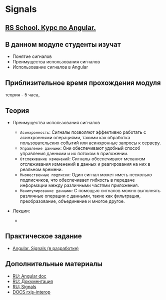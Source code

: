 # Signals

## [RS School. Курс по Angular.](../../README-RU.md)

## В данном модуле студенты изучат

- Понятие сигналов
- Преимущества использования сигналов
- Использование сигналов в Angular

## Приблизительное время прохождения модуля

теория - 5 часа,

## Теория

- Преимущества использования сигналов
  - `Асинхронность`: Сигналы позволяют эффективно работать с асинхронными операциями, такими как обработка пользовательских событий или асинхронные запросы к серверу.
  - `Управление данными`: Они обеспечивают удобный способ управления данными и их потоком в приложении.
  - `Отслеживание изменений`: Сигналы обеспечивают механизм отслеживания изменений в данных и реагирования на них в реальном времени.
  - `Множественные подписки`: Один сигнал может иметь несколько подписчиков, что обеспечивает гибкость в передаче информации между различными частями приложения.
  - `Манипулирование данными`: С помощью сигналов можно выполнять различные операции с данными, такие как фильтрация, преобразование, объединение и многое другое.

- Лекции:
  - []()
## Практическое задание

- [Angular. Signals (в разработке)]()

## Дополнительные материалы

- [RU: Angular doc](https://angdev.ru/angular)
- [RU: Документация](https://angular-ru.github.io)
- [RU: Signals](https://angdev.ru/angular/signals/#_5)
- [DOCS rxjs-interop](https://angular.dev/guide/signals/rxjs-interop)
